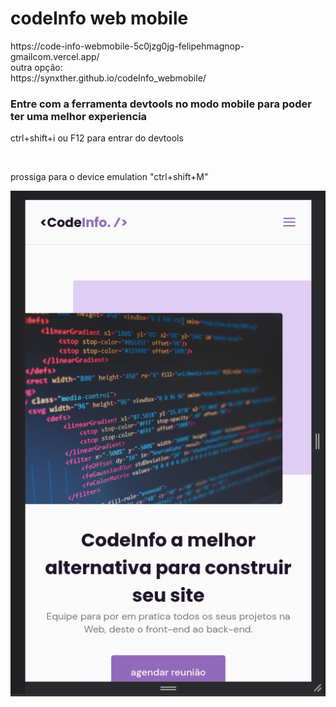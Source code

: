 # codeInfo web mobile
<div>
    <span target="_blank">
        https://code-info-webmobile-5c0jzg0jg-felipehmagnop-gmailcom.vercel.app/
    </span>
    <br>
    <span>outra opção:</span>
    <br>
    <span>
        https://synxther.github.io/codeInfo_webmobile/
    </span>
 <h3>Entre com a ferramenta devtools no modo mobile para poder ter uma melhor experiencia</h3>

</div>
 <pr>ctrl+shift+i ou F12 para entrar do devtools</p>
 <br>
  <p>prossiga para o device emulation "ctrl+shift+M"</p>
 <img src="./readimages/1.png">


